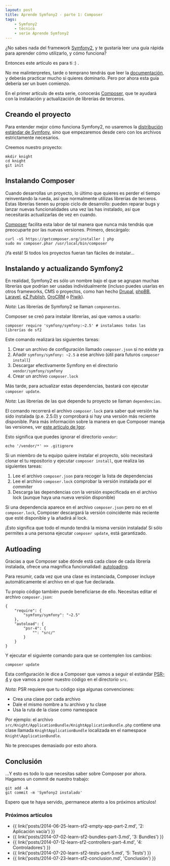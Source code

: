 ```yaml
---
layout: post
title: Aprende Symfony2 - parte 1: Composer
tags:
    - Symfony2
    - técnico
    - serie Aprende Symfony2
---
```


¿No sabes nada del framework [Symfony2](http://symfony.com/), y te gustaría
leer una guía rápida para aprender cómo utilizarlo, y cómo funciona?

Entonces este artículo es para ti :) .

No me malinterpretes, tarde o temprano tendrás que leer la
[documentación](http://symfony.com/doc/current/index.html), y deberás practicar
mucho si quieres dominarlo. Pero por ahora esta guía debería ser un buen
comienzo.

En el primer artículo de esta serie, conocerás
[Composer](https://getcomposer.org/), que te ayudará con la instalación y
actualización de librerías de terceros.

## Creando el proyecto

Para entender mejor cómo funciona Symfony2, no usaremos la
[distribución estándar de Symfony](http://symfony.com/distributions), sino que
empezaremos desde cero con los archivos estrictamente necesarios.

Creemos nuestro proyecto:

    mkdir knight
    cd knight
    git init

## Instalando Composer

Cuando desarrollas un proyecto, lo último que quieres es perder el tiempo
reinventando la rueda, así que normalmente utilizas librerías de terceros.
Estas librerías tienen su propio ciclo de desarrollo: pueden reparar bugs y
lanzar nuevas funcionalidades una vez las has instalado, así que necesitarás
actualizarlas de vez en cuando.

[Composer](https://getcomposer.org/) facilita esta labor de tal manera que
nunca más tendrás que preocuparte por las nuevas versiones. Primero,
descárgalo:

    curl -sS https://getcomposer.org/installer | php
    sudo mv composer.phar /usr/local/bin/composer

¡Ya está! Si todos los proyectos fueran tan fáciles de instalar...

## Instalando y actualizando Symfony2

En realidad, Symfony2 es sólo un nombre bajo el que se agrupan muchas librerías
que podrían ser usadas individualmente (incluso puedes usarlas en otros
frameworks, CMS o proyectos, como han hecho
[Drupal](http://symfony.com/projects/drupal),
[phpBB](http://symfony.com/projects/phpbb),
[Laravel](http://symfony.com/projects/laravel),
[eZ Publish](http://symfony.com/projects/ezpublish),
[OroCRM](http://symfony.com/projects/orocrm) o
[Piwik](http://symfony.com/projects/piwik)).

*Nota*: Las librerías de Symfony2 se llaman `componentes`.

Composer se creó para instalar librerías, así que vamos a usarlo:

    composer require 'symfony/symfony:~2.5' # instalamos todas las librerías de sf2

Este comando realizará las siguientes tareas:

1. Crear un archivo de configuración llamado `composer.json` si no existe ya
2. Añadir `symfony/symfony: ~2.5` a ese archivo (útil para futuros
`composer install`)
3. Descargar efectivamente Symfony en el directorio `vendor/symfony/symfony`
4. Crear un archivo `composer.lock`

Más tarde, para actualizar estas dependencias, bastará con ejecutar `composer
update`.

*Nota*: Las librerías de las que depende tu proyecto se llaman `dependencias`.

El comando recorrerá el archivo `composer.lock` para saber qué versión ha sido
instalada (p.e. 2.5.0) y comprobará si hay una versión más reciente disponible.
Para más información sobre la manera en que Composer maneja las versiones, ver
[este artículo de Igor](https://igor.io/2013/01/07/composer-versioning.html).

Esto significa que puedes ignorar el directorio `vendor`:

    echo '/vendor/*' >> .gitignore

Si un miembro de tu equipo quiere instalar el proyecto, sólo necesitará clonar el tu
repositorio y ejecutar `composer install`, que realiza las siguientes tareas:

1. Lee el archivo `composer.json` para recoger la lista de dependencias
2. Lee el archivo `composer.lock` comprobar la versión instalada por el
*commiter*
3. Descarga las dependencias con la versión especificada en el archivo lock
(aunque haya una nueva versión disponible)

Si una dependencia aparece en el archivo `composer.json` pero no en el
`composer.lock`, Composer descargará la versión coincidente más reciente que
esté disponible y la añadirá al lock.

¡Esto significa que todo el mundo tendrá la misma versión instalada! Si sólo
permites a una persona ejecutar `composer update`, está garantizado.

## Autloading

Gracias a que Composer sabe dónde está cada clase de cada librería instalada,
ofrece una magnífica funcionalidad:
[autoloading](http://www.php.net/manual/en/language.oop5.autoload.php).

Para resumir, cada vez que una clase es instanciada, Composer incluye
automáticamente el archivo en el que fue declarada.

Tu propio código también puede beneficiarse de ello. Necesitas editar el
archivo `composer.json`:

    {
        "require": {
            "symfony/symfony": "~2.5"
        },
        "autoload": {
            "psr-4": {
                "": "src/"
            }
        }
    }

Y ejecutar el siguiente comando para que se contemplen los cambios:

    composer update

Esta configuración le dice a Composer que vamos a seguir el estándar
[PSR-4](http://www.php-fig.org/psr/psr-4/) y que vamos a poner nuestro código
en el directorio `src`.

*Nota*: PSR requiere que tu código siga algunas convenciones:

* Crea una clase por cada archivo
* Dale el mismo nombre a tu archivo y tu clase
* Usa la ruta de la clase como namespace

Por ejemplo: el archivo
`src/Knight/ApplicationBundle/KnightApplicationBundle.php`
contiene una clase llamada `KnightApplicationBundle` localizada en el namespace
`Knight\ApplicationBundle`.

No te preocupes demasiado por esto ahora.

## Conclusión

...Y esto es todo lo que necesitas saber sobre Composer por ahora. Hagamos un
commit de nuestro trabajo:

    git add -A
    git commit -m 'Symfony2 instalado'

Espero que te haya servido, ¡permanece atento a los próximos artículos!

### Próximos artículos

* {{ link('posts/2014-06-25-learn-sf2-empty-app-part-2.md', '2: Aplicación vacía') }}
* {{ link('posts/2014-07-02-learn-sf2-bundles-part-3.md', '3: Bundles') }}
* {{ link('posts/2014-07-12-learn-sf2-controllers-part-4.md', '4: Controladores') }}
* {{ link('posts/2014-07-20-learn-sf2-tests-part-5.md', '5: Tests') }}
* {{ link('posts/2014-07-23-learn-sf2-conclusion.md', 'Conclusión') }}
